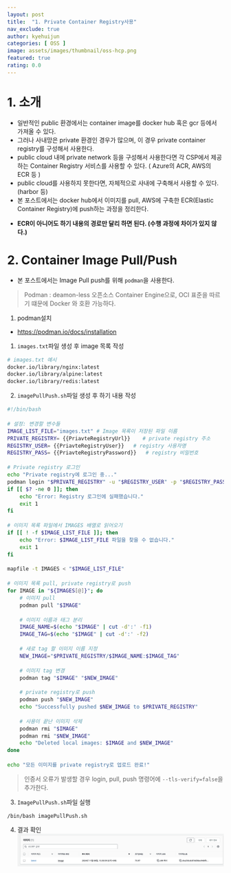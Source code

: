 ```yaml
---
layout: post
title:  "1. Private Container Registry사용"
nav_exclude: true
author: kyehuijun
categories: [ OSS ]
image: assets/images/thumbnail/oss-hcp.png
featured: true
rating: 0.0
---
```


# 1. 소개
- 일반적인 public 환경에서는 container image를 docker hub 혹은 gcr 등에서 가져올 수 있다.
- 그러나 사내망은 private 환경인 경우가 많으며, 이 경우 private container registry를 구성해서 사용한다.
- public cloud 내에 private network 등을 구성해서 사용한다면 각 CSP에서 제공하는 Container Registry 서비스를 사용할 수 있다. ( Azure의 ACR, AWS의 ECR 등 )
- public cloud를 사용하지 못한다면, 자체적으로 사내에 구축해서 사용할 수 있다. (harbor 등)
- 본 포스트에서는 docker hub에서 이미지를 pull, AWS에 구축한 ECR(Elastic Container Registry)에 push하는 과정을 정리한다.

* **ECR이 아니어도 하기 내용의 경로만 달리 하면 된다. (수행 과정에 차이가 있지 않다.)**


# 2. Container Image Pull/Push
- 본 포스트에서는 Image Pull push를 위해 `podman`을 사용한다.
> Podman : deamon-less 오픈소스 Container Engine으로, OCI 표준을 따르기 떄문에 Docker 와 호환 가능하다.

1. podman설치 
- https://podman.io/docs/installation

1. `images.txt`파일 생성 후 image 목록 작성

```bash
# images.txt 예시
docker.io/library/nginx:latest
docker.io/library/alpine:latest
docker.io/library/redis:latest
```

2. `imagePullPush.sh`파일 생성 후 하기 내용 작성

```bash
#!/bin/bash

# 설정: 변경할 변수들
IMAGE_LIST_FILE="images.txt" # Image 목록이 저장된 파일 이름
PRIVATE_REGISTRY= {{PriavteRegistryUrl}}    # private registry 주소
REGISTRY_USER= {{PriavteRegistryUser}}   # registry 사용자명
REGISTRY_PASS= {{PriavteRegistryPassword}}   # registry 비밀번호 

# Private registry 로그인
echo "Private registry에 로그인 중..."
podman login "$PRIVATE_REGISTRY" -u "$REGISTRY_USER" -p "$REGISTRY_PASS"
if [[ $? -ne 0 ]]; then
    echo "Error: Registry 로그인에 실패했습니다."
    exit 1
fi

# 이미지 목록 파일에서 IMAGES 배열로 읽어오기
if [[ ! -f $IMAGE_LIST_FILE ]]; then
    echo "Error: $IMAGE_LIST_FILE 파일을 찾을 수 없습니다."
    exit 1
fi

mapfile -t IMAGES < "$IMAGE_LIST_FILE"

# 이미지 목록 pull, private registry로 push
for IMAGE in "${IMAGES[@]}"; do
    # 이미지 pull
    podman pull "$IMAGE"

    # 이미지 이름과 태그 분리
    IMAGE_NAME=$(echo "$IMAGE" | cut -d':' -f1)
    IMAGE_TAG=$(echo "$IMAGE" | cut -d':' -f2)

    # 새로 tag 할 이미지 이름 지정
    NEW_IMAGE="$PRIVATE_REGISTRY/$IMAGE_NAME:$IMAGE_TAG"

    # 이미지 tag 변경
    podman tag "$IMAGE" "$NEW_IMAGE"

    # private registry로 push
    podman push "$NEW_IMAGE"
    echo "Successfully pushed $NEW_IMAGE to $PRIVATE_REGISTRY"

    # 사용이 끝난 이미지 삭제
    podman rmi "$IMAGE"
    podman rmi "$NEW_IMAGE"
    echo "Deleted local images: $IMAGE and $NEW_IMAGE"
done

echo "모든 이미지를 private registry로 업로드 완료!"
```
> 인증서 오류가 발생할 경우 login, pull, push 명령어에 `--tls-verify=false`을 추가한다.

3. `ImagePullPush.sh`파일 실행

```
/bin/bash imagePullPush.sh
```

4. 결과 확인
![](assets/images/2024-11-08-private-container-registry/container_image_upload_result.png)